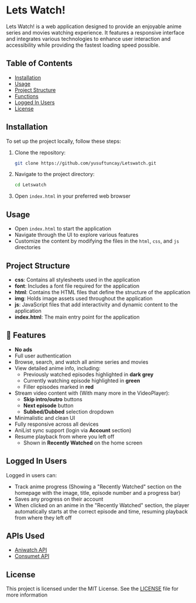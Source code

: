 # Lets Watch!

Lets Watch! is a web application designed to provide an enjoyable anime series and movies watching experience. It features a responsive interface and integrates various
technologies to enhance user interaction and accessibility while providing the fastest loading speed possible.

## Table of Contents

-   [Installation](#installation)
-   [Usage](#usage)
-   [Project Structure](#project-structure)
-   [Functions](#functions)
-   [Logged In Users](#logged-in-users)
-   [License](#license)

## Installation

To set up the project locally, follow these steps:

1. Clone the repository:

    ```bash
    git clone https://github.com/yusuftuncay/Letswatch.git
    ```

2. Navigate to the project directory:

    ```bash
    cd Letswatch
    ```

3. Open `index.html` in your preferred web browser

## Usage

-   Open `index.html` to start the application
-   Navigate through the UI to explore various features
-   Customize the content by modifying the files in the `html`, `css`, and `js` directories

## Project Structure

-   **css**: Contains all stylesheets used in the application
-   **font**: Includes a font file required for the application
-   **html**: Contains the HTML files that define the structure of the application
-   **img**: Holds image assets used throughout the application
-   **js**: JavaScript files that add interactivity and dynamic content to the application
-   **index.html**: The main entry point for the application

## 🔧 Features

- **No ads**
- Full user authentication
- Browse, search, and watch all anime series and movies
- View detailed anime info, including:
  - Previously watched episodes highlighted in **dark grey**
  - Currently watching episode highlighted in **green**
  - Filler episodes marked in **red**
- Stream video content with (With many more in the VideoPlayer):
  - **Skip intro/outro** buttons
  - **Next episode** button
  - **Subbed/Dubbed** selection dropdown
- Minimalistic and clean UI
- Fully responsive across all devices
- AniList sync support (login via **Account** section)
- Resume playback from where you left off
  - Shown in **Recently Watched** on the home screen

## Logged In Users

Logged in users can:

-   Track anime progress (Showing a "Recently Watched" section on the homepage with the image, title, episode number and a progress bar)
-   Saves any progress on their account
-   When clicked on an anime in the "Recently Watched" section, the player automatically starts at the correct episode and time, resuming playback from where they left off

## APIs Used

- [Aniwatch API](https://github.com/ghoshRitesh12/aniwatch-api)
- [Consumet API](https://github.com/consumet/api.consumet.org)

## License

This project is licensed under the MIT License. See the [LICENSE](LICENSE) file for more information
